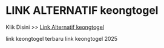 # LINK ALTERNATIF keongtogel

Klik Disini >> <a href="https://linksto.pages.dev/">Link Alternatif keongtogel </a>

link keongtogel terbaru
link keongtogel 2025